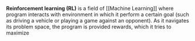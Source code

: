 **Reinforcement learning (RL)** is a field of [[Machine Learning]] where program interacts with environment in which it perform a certain goal (such as driving a vehicle or playing a game against an opponent). As it navigates its problem space, the program is provided rewards, which it tries to maximize